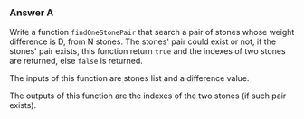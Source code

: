 ### Answer A

Write a function `findOneStonePair` that search a pair of stones whose weight difference is D, from N stones. The stones' pair could exist or not, if the stones' pair exists, this
function return `true` and the indexes of two stones are returned, else `false` is returned.

The inputs of this function are stones list and a difference value.

The outputs of this function are the indexes of the two stones (if such pair exists).




